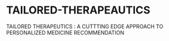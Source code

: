 # TAILORED-THERAPEAUTICS
TAILORED THERAPEUTICS : A CUTTTING EDGE APPROACH TO PERSONALIZED MEDICINE RECOMMENDATION
